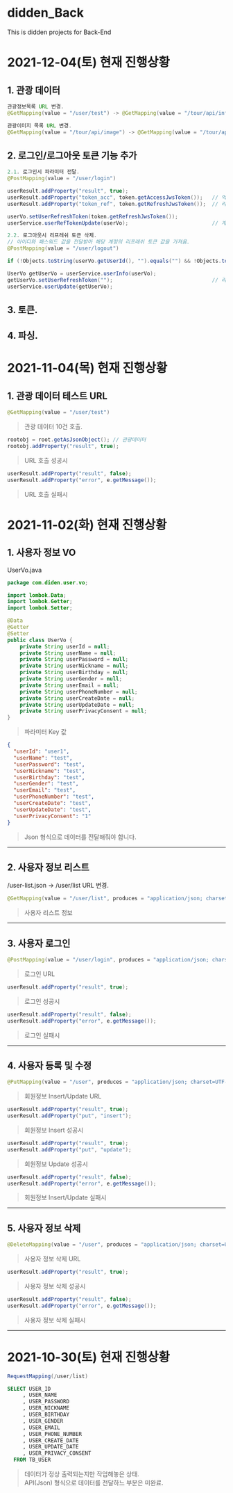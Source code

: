 # didden_Back

This is didden projects for Back-End

# 2021-12-04(토) 현재 진행상황

## 1. 관광 데이터

```java
관광정보목록 URL 변경.
@GetMapping(value = "/user/test") -> @GetMapping(value = "/tour/api/info")

관광이미지 목록 URL 변경.
@GetMapping(value = "/tour/api/image") -> @GetMapping(value = "/tour/api/info/image")
```

## 2. 로그인/로그아웃 토큰 기능 추가

```java
2.1. 로그인시 파라미터 전달.
@PostMapping(value = "/user/login")

userResult.addProperty("result", true);
userResult.addProperty("token_acc", token.getAccessJwsToken());   // 억세스 토큰 발급.
userResult.addProperty("token_ref", token.getRefreshJwsToken());  // 리프레쉬 토큰 발급.

userVo.setUserRefreshToken(token.getRefreshJwsToken());
userService.userRefTokenUpdate(userVo);                           // 계정별 리프레쉬 토큰 저장.

2.2. 로그아웃시 리프레쉬 토큰 삭제.
// 아이디와 패스워드 값을 전달받아 해당 계정의 리프레쉬 토큰 값을 가져옴.
@PostMapping(value = "/user/logout")

if (!Objects.toString(userVo.getUserId(), "").equals("") && !Objects.toString(userVo.getUserPassword(), "").equals("")) {

UserVo getUserVo = userService.userInfo(userVo);
getUserVo.setUserRefreshToken("");                                // 리프레쉬 토큰 공백처리.
userService.userUpdate(getUserVo);

```

## 3. 토큰.

## 4. 파싱.

# 2021-11-04(목) 현재 진행상황

## 1. 관광 데이터 테스트 URL

```java
@GetMapping(value = "/user/test")
```

> 관광 데이터 10건 호출.

```java
rootobj = root.getAsJsonObject(); // 관광데이터
rootobj.addProperty("result", true);
```

> URL 호출 성공시

```java
userResult.addProperty("result", false);
userResult.addProperty("error", e.getMessage());
```

> URL 호출 실패시

# 2021-11-02(화) 현재 진행상황

## 1. 사용자 정보 VO

UserVo.java

```java
package com.diden.user.vo;

import lombok.Data;
import lombok.Getter;
import lombok.Setter;

@Data
@Getter
@Setter
public class UserVo {
    private String userId = null;
    private String userName = null;
    private String userPassword = null;
    private String userNickname = null;
    private String userBirthday = null;
    private String userGender = null;
    private String userEmail = null;
    private String userPhoneNumber = null;
    private String userCreateDate = null;
    private String userUpdateDate = null;
    private String userPrivacyConsent = null;
}
```

> 파라미터 Key 값

```json
{
  "userId": "user1",
  "userName": "test",
  "userPassword": "test",
  "userNickname": "test",
  "userBirthday": "test",
  "userGender": "test",
  "userEmail": "test",
  "userPhoneNumber": "test",
  "userCreateDate": "test",
  "userUpdateDate": "test",
  "userPrivacyConsent": "1"
}
```

> Json 형식으로 데이터를 전달해줘야 합니다.

---

## 2. 사용자 정보 리스트

/user-list.json -> /user/list URL 변경.

```JAVA
@GetMapping(value = "/user/list", produces = "application/json; charset=UTF-8")
```

> 사용자 리스트 정보

---

## 3. 사용자 로그인

```java
@PostMapping(value = "/user/login", produces = "application/json; charset=UTF-8")
```

> 로그인 URL

```JAVA
userResult.addProperty("result", true);
```

> 로그인 성공시

```JAVA
userResult.addProperty("result", false);
userResult.addProperty("error", e.getMessage());
```

> 로그인 실패시

---

## 4. 사용자 등록 및 수정

```JAVA
@PutMapping(value = "/user", produces = "application/json; charset=UTF-8")
```

> 회원정보 Insert/Update URL

```JAVA
userResult.addProperty("result", true);
userResult.addProperty("put", "insert");
```

> 회원정보 Insert 성공시

```JAVA
userResult.addProperty("result", true);
userResult.addProperty("put", "update");
```

> 회원정보 Update 성공시

```JAVA
userResult.addProperty("result", false);
userResult.addProperty("error", e.getMessage());
```

> 회원정보 Insert/Update 실패시

---

## 5. 사용자 정보 삭제

```JAVA
@DeleteMapping(value = "/user", produces = "application/json; charset=UTF-8")
```

> 사용자 정보 삭제 URL

```JAVA
userResult.addProperty("result", true);
```

> 사용자 정보 삭제 성공시

```JAVA
userResult.addProperty("result", false);
userResult.addProperty("error", e.getMessage());
```

> 사용자 정보 삭제 실패시

---

# 2021-10-30(토) 현재 진행상황

```java
RequestMapping(/user/list)
```

```sql
SELECT USER_ID
     , USER_NAME
     , USER_PASSWORD
     , USER_NICKNAME
     , USER_BIRTHDAY
     , USER_GENDER
     , USER_EMAIL
     , USER_PHONE_NUMBER
     , USER_CREATE_DATE
     , USER_UPDATE_DATE
     , USER_PRIVACY_CONSENT
  FROM TB_USER
```

> 데이터가 정상 출력되는지만 작업해놓은 상태.  
> API(Json) 형식으로 데이터를 전달하느 부분은 미완료.
